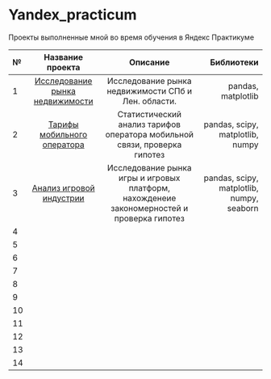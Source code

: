 # Yandex_practicum
Проекты выполненные мной во время обучения в Яндекс Практикуме


№| Название проекта | Описание | Библиотеки
:----- | :----: | :-----: | -----: 
1|[Исследование рынка недвижимости](https://github.com/GippIvan/Yandex_practicum/tree/main/1-research_analysis)  | Исследование рынка недвижимости СПб и Лен. области. | pandas, matplotlib  
2|[Тарифы мобильного оператора](https://github.com/GippIvan/Yandex_practicum/tree/main/2-statistical_analysis)| Статистический анализ тарифов оператора мобильной связи, проверка гипотез| pandas, scipy, matplotlib, numpy
3|[Анализ игровой индустрии](https://github.com/GippIvan/Yandex_practicum/tree/main/3-games_analysis)| Исследование рынка игры и игровых платформ, нахожденеие закономерностей и проверка гипотез | pandas, scipy, matplotlib, numpy, seaborn
4 |||
5 |||
6 |||
7 |||
8 |||
9 |||
10 |||
11 |||
12 |||
13 |||
14 |||
